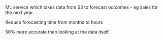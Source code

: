 ML service which takes data from S3 to forecast outcomes - eg sales for the next year.

Reduce forecasting time from months to hours

50% more accurate than looking at the data itself.